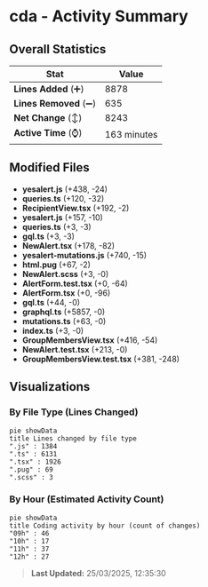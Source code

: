 # cda - Activity Summary 

## Overall Statistics

| Stat                   | Value                                                             |
| ---------------------- | ----------------------------------------------------------------- |
| **Lines Added** (➕)   | 8878                                          |
| **Lines Removed** (➖) | 635                                        |
| **Net Change** (↕)    | 8243                |
| **Active Time** (⌚)   | 163 minutes |


## Modified Files
- **yesalert.js** (+438, -24)
- **queries.ts** (+120, -32)
- **RecipientView.tsx** (+192, -2)
- **yesalert.js** (+157, -10)
- **queries.ts** (+3, -3)
- **gql.ts** (+3, -3)
- **NewAlert.tsx** (+178, -82)
- **yesalert-mutations.js** (+740, -15)
- **html.pug** (+67, -2)
- **NewAlert.scss** (+3, -0)
- **AlertForm.test.tsx** (+0, -64)
- **AlertForm.tsx** (+0, -96)
- **gql.ts** (+44, -0)
- **graphql.ts** (+5857, -0)
- **mutations.ts** (+63, -0)
- **index.ts** (+3, -0)
- **GroupMembersView.tsx** (+416, -54)
- **NewAlert.test.tsx** (+213, -0)
- **GroupMembersView.test.tsx** (+381, -248)

## Visualizations

### By File Type (Lines Changed)

```mermaid
pie showData
title Lines changed by file type
".js" : 1384
".ts" : 6131
".tsx" : 1926
".pug" : 69
".scss" : 3
```

### By Hour (Estimated Activity Count)

```mermaid
pie showData
title Coding activity by hour (count of changes)
"09h" : 46
"10h" : 17
"11h" : 37
"12h" : 27
```


> **Last Updated:** 25/03/2025, 12:35:30